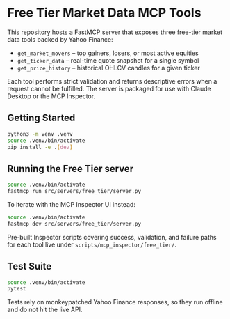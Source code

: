 # Free Tier Market Data MCP Tools

This repository hosts a FastMCP server that exposes three free-tier market data
tools backed by Yahoo Finance:

- `get_market_movers` – top gainers, losers, or most active equities
- `get_ticker_data` – real-time quote snapshot for a single symbol
- `get_price_history` – historical OHLCV candles for a given ticker

Each tool performs strict validation and returns descriptive errors when a
request cannot be fulfilled. The server is packaged for use with Claude Desktop
or the MCP Inspector.

## Getting Started

```bash
python3 -m venv .venv
source .venv/bin/activate
pip install -e .[dev]
```

## Running the Free Tier server

```bash
source .venv/bin/activate
fastmcp run src/servers/free_tier/server.py
```

To iterate with the MCP Inspector UI instead:

```bash
source .venv/bin/activate
fastmcp dev src/servers/free_tier/server.py
```

Pre-built Inspector scripts covering success, validation, and failure paths for
each tool live under `scripts/mcp_inspector/free_tier/`.

## Test Suite

```bash
source .venv/bin/activate
pytest
```

Tests rely on monkeypatched Yahoo Finance responses, so they run offline and do
not hit the live API.
